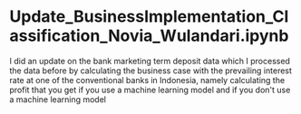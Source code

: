 # Update_BusinessImplementation_Classification_Novia_Wulandari.ipynb
I did an update on the bank marketing term deposit data which I processed the data before by calculating the business case with the prevailing interest rate at one of the conventional banks in Indonesia, namely calculating the profit that you get if you use a machine learning model and if you don't use a machine learning model
